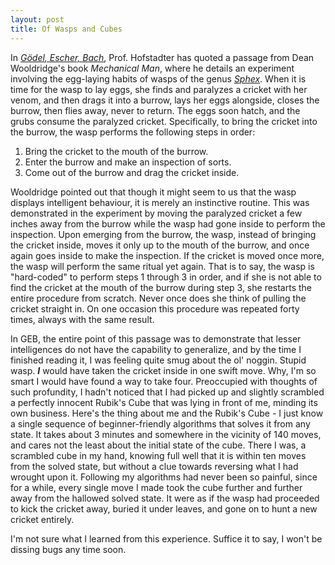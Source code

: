 ```yaml
---
layout: post
title: Of Wasps and Cubes
---
```


In _[Gödel, Escher, Bach](https://en.wikipedia.org/wiki/G%C3%B6del,_Escher,_Bach)_, Prof. Hofstadter has quoted a passage from Dean Wooldridge's book _Mechanical Man_, where he details an experiment involving the egg-laying habits of wasps of the genus _[Sphex](https://en.wikipedia.org/wiki/Sphex)_. When it is time for the wasp to lay eggs, she finds and paralyzes a cricket with her venom, and then drags it into a burrow, lays her eggs alongside, closes the burrow, then flies away, never to return. The eggs soon hatch, and the grubs consume the paralyzed cricket. Specifically, to bring the cricket into the burrow, the wasp performs the following steps in order:

1. Bring the cricket to the mouth of the burrow.
2. Enter the burrow and make an inspection of sorts.
3. Come out of the burrow and drag the cricket inside.

Wooldridge pointed out that though it might seem to us that the wasp displays intelligent behaviour, it is merely an instinctive routine. This was demonstrated in the experiment by moving the paralyzed cricket a few inches away from the burrow while the wasp had gone inside to perform the inspection. Upon emerging from the burrow, the wasp, instead of bringing the cricket inside, moves it only up to the mouth of the burrow, and once again goes inside to make the inspection. If the cricket is moved once more, the wasp will perform the same ritual yet again. That is to say, the wasp is "hard-coded" to perform steps 1 through 3 in order, and if she is not able to find the cricket at the mouth of the burrow during step 3, she restarts the entire procedure from scratch. Never once does she think of pulling the cricket straight in. On one occasion this procedure was repeated forty times, always with the same result.

In GEB, the entire point of this passage was to demonstrate that lesser intelligences do not have the capability to generalize, and by the time I finished reading it, I was feeling quite smug about the ol' noggin. Stupid wasp. _**I**_ would have taken the cricket inside in one swift move. Why, I'm so smart I would have found a way to take four. Preoccupied with thoughts of such profundity, I hadn't noticed that I had picked up and slightly scrambled a perfectly innocent Rubik's Cube that was lying in front of me, minding its own business. Here's the thing about me and the Rubik's Cube - I just know a single sequence of beginner-friendly algorithms that solves it from any state. It takes about 3 minutes and somewhere in the vicinity of 140 moves, and cares not the least about the initial state of the cube. There I was, a scrambled cube in my hand, knowing full well that it is within ten moves from the solved state, but without a clue towards reversing what I had wrought upon it. Following my algorithms had never been so painful, since for a while, every single move I made took the cube further and further away from the hallowed solved state. It were as if the wasp had proceeded to kick the cricket away, buried it under leaves, and gone on to hunt a new cricket entirely.

I'm not sure what I learned from this experience. Suffice it to say, I won't be dissing bugs any time soon.
